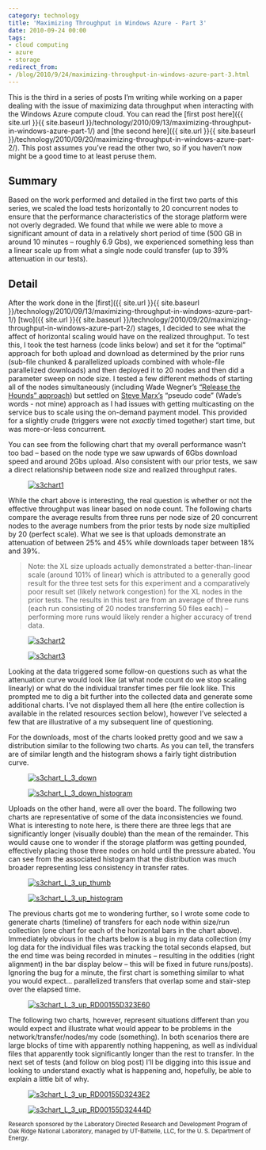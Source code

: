 ```yaml
---
category: technology
title: 'Maximizing Throughput in Windows Azure - Part 3'
date: 2010-09-24 00:00
tags:
- cloud computing
- azure
- storage
redirect_from:
- /blog/2010/9/24/maximizing-throughput-in-windows-azure-part-3.html
---
```


This is the third in a series of posts I’m writing while working on a paper dealing with the issue of maximizing data throughput when interacting with the Windows Azure compute cloud. You can read the [first post here]({{ site.url }}{{ site.baseurl }}/technology/2010/09/13/maximizing-throughput-in-windows-azure-part-1/) and [the second here]({{ site.url }}{{ site.baseurl }}/technology/2010/09/20/maximizing-throughput-in-windows-azure-part-2/). This post assumes you’ve read the other two, so if you haven’t now might be a good time to at least peruse them.

## Summary

Based on the work performed and detailed in the first two parts of this series, we scaled the load tests horizontally to 20 concurrent nodes to ensure that the performance characteristics of the storage platform were not overly degraded. We found that while we were able to move a significant amount of data in a relatively short period of time (500 GB in around 10 minutes – roughly 6.9 Gbs), we experienced something less than a linear scale up from what a single node could transfer (up to 39% attenuation in our tests).

## Detail 

After the work done in the [first]({{ site.url }}{{ site.baseurl }}/technology/2010/09/13/maximizing-throughput-in-windows-azure-part-1/) [two]({{ site.url }}{{ site.baseurl }}/technology/2010/09/20/maximizing-throughput-in-windows-azure-part-2/) stages, I decided to see what the affect of horizontal scaling would have on the realized throughput. To test this, I took the test harness (code links below) and set it for the “optimal” approach for both upload and download as determined by the prior runs (sub-file chunked & parallelized uploads combined with whole-file parallelized downloads) and then deployed it to 20 nodes and then did a parameter sweep on node size. I tested a few different methods of starting all of the nodes simultaneously (including Wade Wegner’s [“Release the Hounds” approach](http://www.wadewegner.com/2010/05/release-the-hounds-multicasting-with-azure-appfabric/)) but settled on [Steve Marx’s](http://blog.smarx.com/) “pseudo code” (Wade’s words - not mine) approach as I had issues with getting multicasting on the service bus to scale using the on-demand payment model. This provided for a slightly crude (triggers were not *exactly* timed together) start time, but was more-or-less concurrent.

You can see from the following chart that my overall performance wasn’t too bad – based on the node type we saw upwards of 6Gbs download speed and around 2Gbs upload. Also consistent with our prior tests, we saw a direct relationship between node size and realized throughput rates.

<figure class="align-center">
  <a href="{{ site.url }}{{ site.baseurl }}/images/s3chart1.png"><img src="{{ site.url }}{{ site.baseurl }}/images/s3chart1.png" alt="s3chart1"></a>
</figure>

While the chart above is interesting, the real question is whether or not the effective throughput was linear based on node count. The following charts compare the average results from three runs per node size of 20 concurrent nodes to the average numbers from the prior tests by node size multiplied by 20 (perfect scale). What we see is that uploads demonstrate an attenuation of between 25% and 45% while downloads taper between 18% and 39%.

> Note: the XL size uploads actually demonstrated a better-than-linear scale (around 101% of linear) which is attributed to a generally good result for the three test sets for this experiment and a comparatively poor result set (likely network congestion) for the XL nodes in the prior tests. The results in this test are from an average of three runs (each run consisting of 20 nodes transferring 50 files each) – performing more runs would likely render a higher accuracy of trend data.

<figure class="align-center">
  <a href="{{ site.url }}{{ site.baseurl }}/images/s3chart2.png"><img src="{{ site.url }}{{ site.baseurl }}/images/s3chart2.png" alt="s3chart2"></a>
</figure>

<figure class="align-center">
  <a href="{{ site.url }}{{ site.baseurl }}/images/s3chart3.png"><img src="{{ site.url }}{{ site.baseurl }}/images/s3chart3.png" alt="s3chart3"></a>
</figure>

Looking at the data triggered some follow-on questions such as what the attenuation curve would look like (at what node count do we stop scaling linearly) or what do the individual transfer times per file look like. This prompted me to dig a bit further into the collected data and generate some additional charts. I’ve not displayed them all here (the entire collection is available in the related resources section below), however I’ve selected a few that are illustrative of a my subsequent line of questioning.

For the downloads, most of the charts looked pretty good and we saw a distribution similar to the following two charts. As you can tell, the transfers are of similar length and the histogram shows a fairly tight distribution curve.

<figure class="align-center">
  <a href="{{ site.url }}{{ site.baseurl }}/images/s3chart_L_3_down.png"><img src="{{ site.url }}{{ site.baseurl }}/images/s3chart_L_3_down.png" alt="s3chart_L_3_down"></a>
</figure>

<figure class="align-center">
  <a href="{{ site.url }}{{ site.baseurl }}/images/s3chart_L_3_down_histogram.png"><img src="{{ site.url }}{{ site.baseurl }}/images/s3chart_L_3_down_histogram.png" alt="s3chart_L_3_down_histogram"></a>
</figure>

Uploads on the other hand, were all over the board. The following two charts are representative of some of the data inconsistencies we found. What is interesting to note here, is there there are three legs that are significantly longer (visually double) than the mean of the remainder. This would cause one to wonder if the storage platform was getting pounded, effectively placing those three nodes on hold until the pressure abated. You can see from the associated histogram that the distribution was much broader representing less consistency in transfer rates.

<figure class="align-center">
  <a href="{{ site.url }}{{ site.baseurl }}/images/s3chart_L_3_up_thumb.png"><img src="{{ site.url }}{{ site.baseurl }}/images/s3chart_L_3_up_thumb.png" alt="s3chart_L_3_up_thumb"></a>
</figure>

<figure class="align-center">
  <a href="{{ site.url }}{{ site.baseurl }}/images/s3chart_L_3_up_histogram.png"><img src="{{ site.url }}{{ site.baseurl }}/images/s3chart_L_3_up_histogram.png" alt="s3chart_L_3_up_histogram"></a>
</figure>

The previous charts got me to wondering further, so I wrote some code to generate charts (timeline) of transfers for each node within size/run collection (one chart for each of the horizontal bars in the chart above). Immediately obvious in the charts below is a bug in my data collection (my log data for the individual files was tracking the total seconds elapsed, but the end time was being recorded in minutes – resulting in the oddities (right alignment) in the bar display below – this will be fixed in future runs/posts). Ignoring the bug for a minute, the first chart is something similar to what you would expect… parallelized transfers that overlap some and stair-step over the elapsed time.

<figure class="align-center">
  <a href="{{ site.url }}{{ site.baseurl }}/images/s3chart_L_3_up_RD00155D323E60.png"><img src="{{ site.url }}{{ site.baseurl }}/images/s3chart_L_3_up_RD00155D323E60.png" alt="s3chart_L_3_up_RD00155D323E60"></a>
</figure>

The following two charts, however, represent situations different than you would expect and illustrate what would appear to be problems in the network/transfer/nodes/my code (something). In both scenarios there are large blocks of time with apparently nothing happening, as well as individual files that apparently took significantly longer than the rest to transfer. In the next set of tests (and follow on blog post) I’ll be digging into this issue and looking to understand exactly what is happening and, hopefully, be able to explain a little bit of why.

<figure class="align-center">
  <a href="{{ site.url }}{{ site.baseurl }}/images/s3chart_L_3_up_RD00155D3243E2.png"><img src="{{ site.url }}{{ site.baseurl }}/images/s3chart_L_3_up_RD00155D3243E2.png" alt="s3chart_L_3_up_RD00155D3243E2"></a>
</figure>

<figure class="align-center">
  <a href="{{ site.url }}{{ site.baseurl }}/images/s3chart_L_3_up_RD00155D32444D.png"><img src="{{ site.url }}{{ site.baseurl }}/images/s3chart_L_3_up_RD00155D32444D.png" alt="s3chart_L_3_up_RD00155D32444D"></a>
</figure>

<small>Research sponsored by the Laboratory Directed Research and Development Program of Oak Ridge National Laboratory, managed by UT-Battelle, LLC, for the U. S. Department of Energy.</small>
